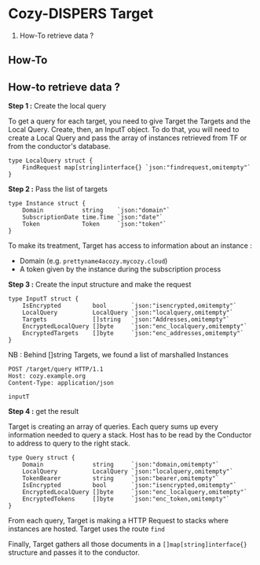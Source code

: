# Cozy-DISPERS Target

1. How-To retrieve data ?

## How-To

## How-to retrieve data ?

**Step 1 :** Create the local query

To get a query for each target, you need to give Target the Targets and the Local Query. Create, then, an InputT object. To do that, you will need to create a Local Query and pass the array of instances retrieved from TF or from the conductor's database.

```golang
type LocalQuery struct {
	FindRequest map[string]interface{} `json:"findrequest,omitempty"`
}
```

**Step 2 :** Pass the list of targets

```golang
type Instance struct {
	Domain           string    `json:"domain"`
	SubscriptionDate time.Time `json:"date"`
	Token            Token     `json:"token"`
}
```

To make its treatment, Target has access to information about an instance :
- Domain (e.g. `prettyname4acozy.mycozy.cloud`)
- A token given by the instance during the subscription process

**Step 3 :** Create the input structure and make the request

```golang
type InputT struct {
	IsEncrypted         bool       `json:"isencrypted,omitempty"`
	LocalQuery          LocalQuery `json:"localquery,omitempty"`
	Targets             []string   `json:"Addresses,omitempty"`
	EncryptedLocalQuery []byte     `json:"enc_localquery,omitempty"`
	EncryptedTargets    []byte     `json:"enc_addresses,omitempty"`
}
```

NB : Behind []string Targets, we found a list of marshalled Instances

```http
POST /target/query HTTP/1.1
Host: cozy.example.org
Content-Type: application/json

inputT
```

**Step 4 :** get the result

Target is creating an array of queries. Each query sums up every information needed to query a stack. Host has to be read by the Conductor to address to query to the right stack.

```golang
type Query struct {
	Domain              string     `json:"domain,omitempty"`
	LocalQuery          LocalQuery `json:"localquery,omitempty"`
	TokenBearer         string     `json:"bearer,omitempty"`
	IsEncrypted         bool       `json:"isencrypted,omitempty"`
	EncryptedLocalQuery []byte     `json:"enc_localquery,omitempty"`
	EncryptedTokens     []byte     `json:"enc_token,omitempty"`
}
```

From each query, Target is making a HTTP Request to stacks where instances are hosted. Target uses the route `find`

Finally, Target gathers all those documents in a `[]map[string]interface{}` structure and passes it to the conductor.
